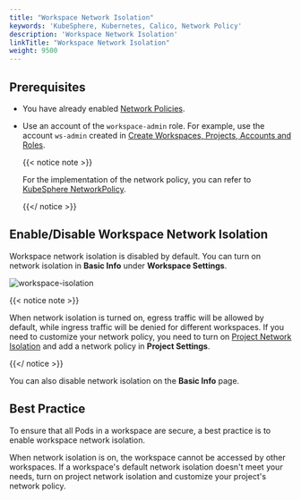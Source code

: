 ```yaml
---
title: "Workspace Network Isolation"
keywords: 'KubeSphere, Kubernetes, Calico, Network Policy'
description: 'Workspace Network Isolation'
linkTitle: "Workspace Network Isolation"
weight: 9500
---
```


## Prerequisites

- You have already enabled [Network Policies](../../pluggable-components/network-policy/).

- Use an account of the `workspace-admin` role. For example, use the account `ws-admin` created in [Create Workspaces, Projects, Accounts and Roles](../../quick-start/create-workspace-and-project/).

  {{< notice note >}}

  For the implementation of the network policy, you can refer to [KubeSphere NetworkPolicy](https://github.com/kubesphere/community/blob/master/sig-network/concepts-and-designs/kubesphere-network-policy.md).

  {{</ notice >}}

## Enable/Disable Workspace Network Isolation

Workspace network isolation is disabled by default. You can turn on network isolation in **Basic Info** under **Workspace Settings**.

![workspace-isolation](/images/docs/workspace-administration/workspace-network-isolation/workspace-isolation.jpg)

{{< notice note >}}

When network isolation is turned on, egress traffic will be allowed by default, while ingress traffic will be denied for different workspaces. If you need to customize your network policy, you need to turn on [Project Network Isolation](../../project-administration/project-network-isolation/) and add a network policy in **Project Settings**.

{{</ notice >}}

You can also disable network isolation on the **Basic Info** page.

## Best Practice

To ensure that all Pods in a workspace are secure, a best practice is to enable workspace network isolation.

When network isolation is on, the workspace cannot be accessed by other workspaces. If a workspace's default network isolation doesn't meet your needs, turn on project network isolation and customize your project's network policy.